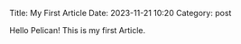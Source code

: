 Title: My First Article
Date: 2023-11-21 10:20
Category: post

Hello Pelican! This is my first Article.

